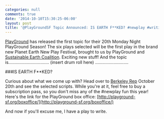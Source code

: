 ```yaml
---
categories: null
comments: true
date: '2014-10-10T15:30:25-06:00'
layout: post
title: '@PlayGroundSF Topic Announced: IS EARTH F**KED? #newplay #writingweekend'
---
```


[PlayGround](http://playground-sf.org/) has released the first topic for their 20th Monday Night PlayGround Season! The six plays selected will be the first play in the brand new Planet Earth New Play Festival, brought to us by PlayGround and [Sustainable Earth Coalition](http://swcoalition.org/). Exciting new stuff! And the topic is................................. (insert drum roll here) ...........................

###IS EARTH F**KED?

Curious about what we come up with? Head over to [Berkeley Rep](http://www.berkeleyrep.org/) October 20th and see the selected scripts. While you're at it, feel free to buy a subscription pass, so you don't miss any of the #newplay fun this year! Here's the link for the PlayGround box office: [http://playground-sf.org/boxoffice/](http://playground-sf.org/boxoffice/)

And now if you'll excuse me, I have a play to write.